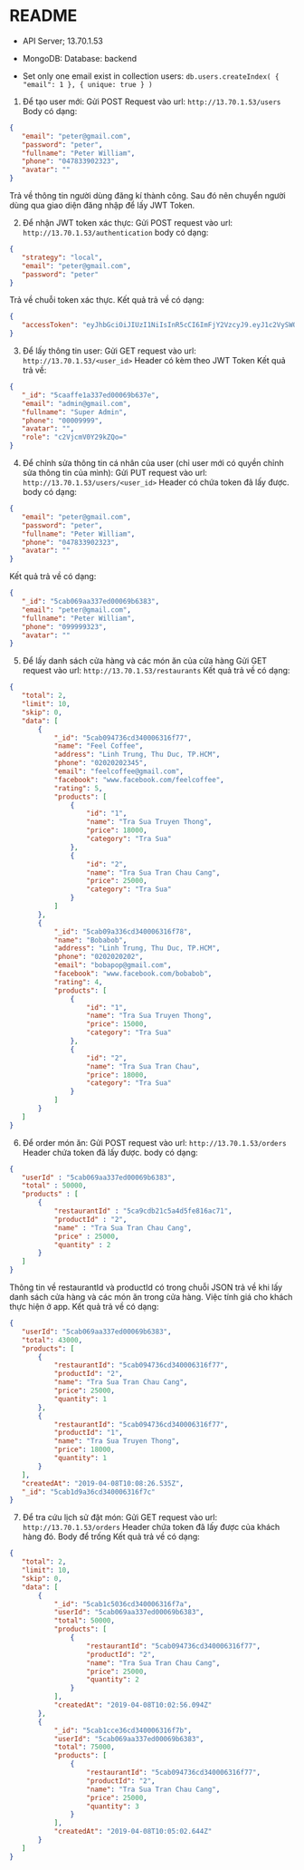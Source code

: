 # README

- API Server; 13.70.1.53
- MongoDB: Database: backend

- Set only one email exist in collection users:
 `db.users.createIndex( { "email": 1 }, { unique: true } )`

 1. Để tạo user mới:
 Gửi POST Request vào url: `http://13.70.1.53/users`
 Body có dạng:

 ```JSON
 {
    "email": "peter@gmail.com",
    "password": "peter",
    "fullname": "Peter William",
    "phone": "047833902323",
    "avatar": ""
 }
 ```

 Trả về thông tin người dùng đăng kí thành công. Sau đó nên chuyển người dùng qua giao diện đăng nhập để lấy JWT Token.

 2. Để nhận JWT token xác thực:
 Gửi POST request vào url: `http://13.70.1.53/authentication`
 body có dạng:

 ```JSON
 {
    "strategy": "local",
    "email": "peter@gmail.com",
    "password": "peter"
 }
 ```

 Trả về chuỗi token xác thực.
 Kết quả trả về có dạng:

 ```JSON
 {
    "accessToken": "eyJhbGciOiJIUzI1NiIsInR5cCI6ImFjY2VzcyJ9.eyJ1c2VySWQiOiI1Y2FiMDY5YWEzMzdlZDAwMDY5YjYzODMiLCJpYXQiOjE1NTQ3MTc3MTEsImV4cCI6MTU1NDgwNDExMSwiYXVkIjoiaHR0cHM6Ly95b3VyZG9tYWluLmNvbSIsImlzcyI6ImZlYXRoZXJzIiwic3ViIjoiYW5vbnltb3VzIiwianRpIjoiMzkzMTk3N2QtZGMxZi00Yjc3LTk0NjAtMjkyNWUzNTM1MzQwIn0.8J_ojtsQWv1Xl_RCwkjNv3Qer2eLgnKdWjWerU0hWgI"
 }
 ```
 
 3. Để lấy thông tin user:
 Gửi GET request vào url: `http://13.70.1.53/<user_id>`
 Header có kèm theo JWT Token
 Kết quả trả về:

 ```JSON
 {
    "_id": "5caaffe1a337ed00069b637e",
    "email": "admin@gmail.com",
    "fullname": "Super Admin",
    "phone": "00009999",
    "avatar": "",
    "role": "c2VjcmV0Y29kZQo="
 }
 ```

 4. Để chỉnh sửa thông tin cá nhân của user (chỉ user mới có quyền chỉnh sửa thông tin của mình):
 Gửi PUT request vào url: `http://13.70.1.53/users/<user_id>`
 Header có chứa token đã lấy được.
 body có dạng:

 ```JSON
 {
    "email": "peter@gmail.com",
    "password": "peter",
    "fullname": "Peter William",
    "phone": "047833902323",
    "avatar": ""
 }
 ```

 Kết quả trả về có dạng:

 ```JSON
 {
    "_id": "5cab069aa337ed00069b6383",
    "email": "peter@gmail.com",
    "fullname": "Peter William",
    "phone": "099999323",
    "avatar": ""
 }
 ```

5. Để lấy danh sách cửa hàng và các món ăn của cửa hàng
 Gửi GET request vào url: `http://13.70.1.53/restaurants`
 Kết quả trả về có dạng:

 ```JSON
 {
    "total": 2,
    "limit": 10,
    "skip": 0,
    "data": [
        {
            "_id": "5cab094736cd340006316f77",
            "name": "Feel Coffee",
            "address": "Linh Trung, Thu Duc, TP.HCM",
            "phone": "02020202345",
            "email": "feelcoffee@gmail.com",
            "facebook": "www.facebook.com/feelcoffee",
            "rating": 5,
            "products": [
                {
                    "id": "1",
                    "name": "Tra Sua Truyen Thong",
                    "price": 18000,
                    "category": "Tra Sua"
                },
                {
                    "id": "2",
                    "name": "Tra Sua Tran Chau Cang",
                    "price": 25000,
                    "category": "Tra Sua"
                }
            ]
        },
        {
            "_id": "5cab09a336cd340006316f78",
            "name": "Bobabob",
            "address": "Linh Trung, Thu Duc, TP.HCM",
            "phone": "0202020202",
            "email": "bobapop@gmail.com",
            "facebook": "www.facebook.com/bobabob",
            "rating": 4,
            "products": [
                {
                    "id": "1",
                    "name": "Tra Sua Truyen Thong",
                    "price": 15000,
                    "category": "Tra Sua"
                },
                {
                    "id": "2",
                    "name": "Tra Sua Tran Chau",
                    "price": 18000,
                    "category": "Tra Sua"
                }
            ]
        }
    ]
 }
 ```

6. Để order món ăn:
 Gửi POST request vào url: `http://13.70.1.53/orders`
 Header chứa token đã lấy được.
 body có dạng:

 ```JSON
 {
	"userId" : "5cab069aa337ed00069b6383",
	"total" : 50000,
	"products" : [
		{
			"restaurantId" : "5ca9cdb21c5a4d5fe816ac71",
			"productId" : "2",
			"name" : "Tra Sua Tran Chau Cang",
			"price" : 25000,
			"quantity" : 2
		}
	]
 }
 ```

 Thông tin về restaurantId và productId có trong chuỗi JSON trả về khi lấy danh sách cửa hàng và các món ăn trong cửa hàng. Việc tính giá cho khách thực hiện ở app.
 Kết quả trả về có dạng:

 ```JSON
 {
    "userId": "5cab069aa337ed00069b6383",
    "total": 43000,
    "products": [
        {
            "restaurantId": "5cab094736cd340006316f77",
            "productId": "2",
            "name": "Tra Sua Tran Chau Cang",
            "price": 25000,
            "quantity": 1
        },
        {
            "restaurantId": "5cab094736cd340006316f77",
            "productId": "1",
            "name": "Tra Sua Truyen Thong",
            "price": 18000,
            "quantity": 1
        }
    ],
    "createdAt": "2019-04-08T10:08:26.535Z",
    "_id": "5cab1d9a36cd340006316f7c"
 }
 ```

7. Để tra cứu lịch sử đặt món:
 Gửi GET request vào url: `http://13.70.1.53/orders`
 Header chứa token đã lấy được của khách hàng đó.
 Body để trống
 Kết quả trả về có dạng:

 ```JSON
 {
    "total": 2,
    "limit": 10,
    "skip": 0,
    "data": [
        {
            "_id": "5cab1c5036cd340006316f7a",
            "userId": "5cab069aa337ed00069b6383",
            "total": 50000,
            "products": [
                {
                    "restaurantId": "5cab094736cd340006316f77",
                    "productId": "2",
                    "name": "Tra Sua Tran Chau Cang",
                    "price": 25000,
                    "quantity": 2
                }
            ],
            "createdAt": "2019-04-08T10:02:56.094Z"
        },
        {
            "_id": "5cab1cce36cd340006316f7b",
            "userId": "5cab069aa337ed00069b6383",
            "total": 75000,
            "products": [
                {
                    "restaurantId": "5cab094736cd340006316f77",
                    "productId": "2",
                    "name": "Tra Sua Tran Chau Cang",
                    "price": 25000,
                    "quantity": 3
                }
            ],
            "createdAt": "2019-04-08T10:05:02.644Z"
        }
    ]
 }
 ```
 
